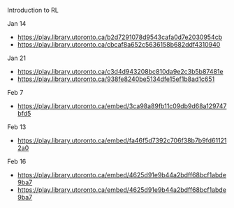 
Introduction to RL 

Jan 14

- https://play.library.utoronto.ca/b2d7291078d9543cafa0d7e2030954cb
- https://play.library.utoronto.ca/cbcaf8a652c5636158b682ddf4310940


Jan 21

- https://play.library.utoronto.ca/c3d4d943208bc810da9e2c3b5b87481e
- https://play.library.utoronto.ca/938fe8240be5134dfe15ef1b8ad1c651


Feb 7
- https://play.library.utoronto.ca/embed/3ca98a89fb11c09db9d68a129747bfd5


Feb 13
- https://play.library.utoronto.ca/embed/fa46f5d7392c706f38b7b9fd611212a0


Feb 16
- https://play.library.utoronto.ca/embed/4625d91e9b44a2bdff68bcf1abde9ba7
- https://play.library.utoronto.ca/embed/4625d91e9b44a2bdff68bcf1abde9ba7